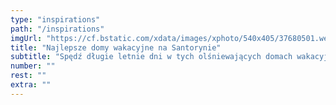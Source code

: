 ```yaml
---
type: "inspirations"
path: "/inspirations"
imgUrl: "https://cf.bstatic.com/xdata/images/xphoto/540x405/37680501.webp?k=ec4d8ece0cc3547af25f33f1ad879751936a27b3952e1ddb3036be48438efcd6&o="
title: "Najlepsze domy wakacyjne na Santorynie"
subtitle: "Spędź długie letnie dni w tych olśniewających domach wakacyjnych na Santorynie."
number: ""
rest: "" 
extra: ""
---
```

